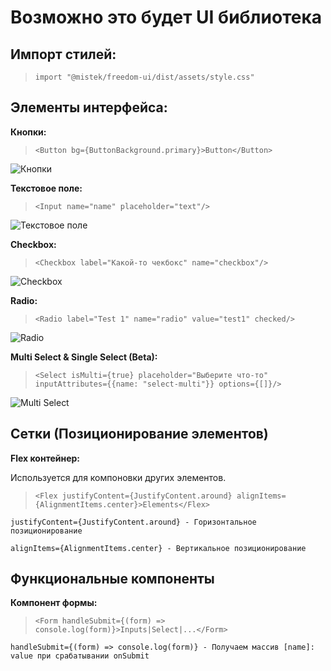 # Возможно это будет UI библиотека

## Импорт стилей:

>`import "@mistek/freedom-ui/dist/assets/style.css"`

## Элементы интерфейса:

**Кнопки:**

>`<Button bg={ButtonBackground.primary}>Button</Button>`

![Кнопки](https://s.iimg.su/s/05/wkLsxS7XlDZONTY7L4ERMSeBKIz9rS87dhLbi6ps.png)

**Текстовое поле:**

>`<Input name="name" placeholder="text"/>`

![Текстовое поле](https://s.iimg.su/s/05/C7I9J8IMcowi5hVSi0okyFDGYc2E4WYyTLV0lmxg.jpg)

**Checkbox:**

>`<Checkbox label="Какой-то чекбокс" name="checkbox"/>`

![Checkbox](https://s.iimg.su/s/11/I2LQGd247kLolNzhrslsCCtyRrtd1yjjrC2IyFFd.png)

**Radio:**

>`<Radio label="Test 1" name="radio" value="test1" checked/>`

![Radio](https://s.iimg.su/s/11/63KGillQbiyOdo0w0gXfCKAJFzZ2PfgXsMBg6ovq.png)

**Multi Select & Single Select (Beta):**

>`<Select isMulti={true} placeholder="Выберите что-то" inputAttributes={{name: "select-multi"}} options={[]}/>`

![Multi Select](https://s2.radikal.cloud/2024/09/11/bandicam-2024-09-11-23-20-33-065.gif)

## Сетки (Позиционирование элементов)

**Flex контейнер:**

Используется для компоновки других элементов.

>`<Flex justifyContent={JustifyContent.around} alignItems={AlignmentItems.center}>Elements</Flex>`

`justifyContent={JustifyContent.around} - Горизонтальное позиционирование`

`alignItems={AlignmentItems.center} - Вертикальное позиционирование`

## Функциональные компоненты

**Компонент формы:**

>`<Form handleSubmit={(form) => console.log(form)}>Inputs|Select|...</Form>`

`handleSubmit={(form) => console.log(form)} - Получаем массив [name]: value при срабатывании onSubmit`
